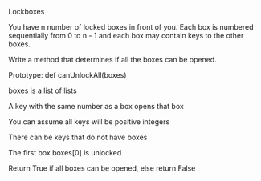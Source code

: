  Lockboxes

You have n number of locked boxes in front of you. Each box is numbered sequentially from 0 to n - 1 and each box may contain keys to the other boxes.

Write a method that determines if all the boxes can be opened.

Prototype: def canUnlockAll(boxes)

boxes is a list of lists

A key with the same number as a box opens that box

You can assume all keys will be positive integers

There can be keys that do not have boxes

The first box boxes[0] is unlocked

Return True if all boxes can be opened, else return False

